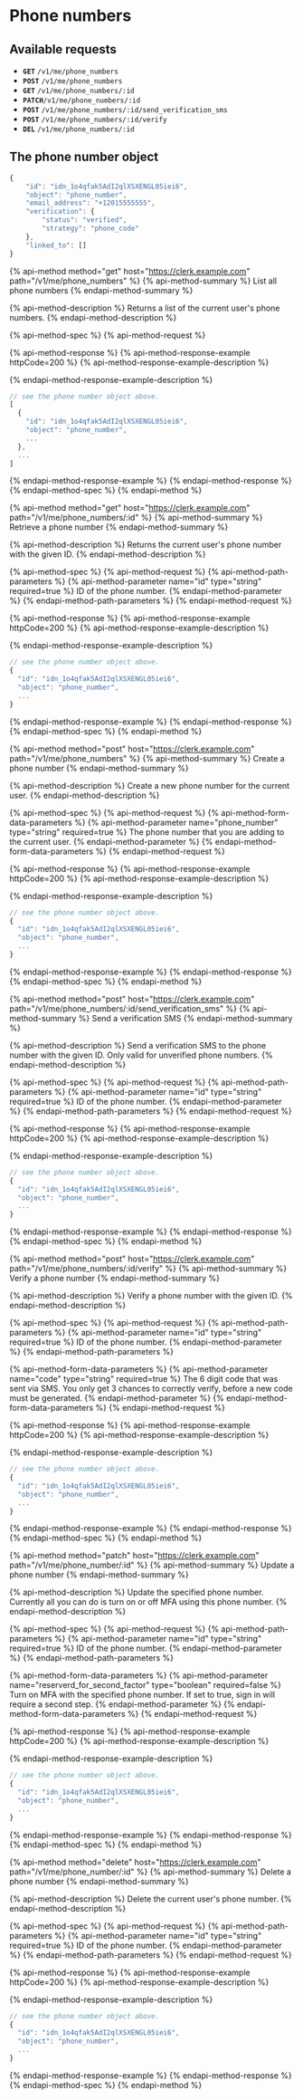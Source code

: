 # Phone numbers

## Available requests

* **`GET`**  `/v1/me/phone_numbers`
* **`POST`** `/v1/me/phone_numbers`
* **`GET`**  `/v1/me/phone_numbers/:id`
* **`PATCH`**`/v1/me/phone_numbers/:id`
* **`POST`** `/v1/me/phone_numbers/:id/send_verification_sms`
* **`POST`** `/v1/me/phone_numbers/:id/verify`
* **`DEL`**  `/v1/me/phone_numbers/:id`

## The phone number object

```javascript
{
    "id": "idn_1o4qfak5AdI2qlXSXENGL05iei6",
    "object": "phone_number",
    "email_address": "+12015555555",
    "verification": {
        "status": "verified",
        "strategy": "phone_code"
    },
    "linked_to": []
}
```

{% api-method method="get" host="https://clerk.example.com" path="/v1/me/phone\_numbers" %}
{% api-method-summary %}
List all phone numbers
{% endapi-method-summary %}

{% api-method-description %}
Returns a list of the current user's phone numbers.
{% endapi-method-description %}

{% api-method-spec %}
{% api-method-request %}

{% api-method-response %}
{% api-method-response-example httpCode=200 %}
{% api-method-response-example-description %}

{% endapi-method-response-example-description %}

```javascript
// see the phone number object above.
[
  {
    "id": "idn_1o4qfak5AdI2qlXSXENGL05iei6",
    "object": "phone_number",
    ...
  },
  ...
]
```
{% endapi-method-response-example %}
{% endapi-method-response %}
{% endapi-method-spec %}
{% endapi-method %}

{% api-method method="get" host="https://clerk.example.com" path="/v1/me/phone\_numbers/:id" %}
{% api-method-summary %}
Retrieve a phone number
{% endapi-method-summary %}

{% api-method-description %}
Returns the current user's phone number with the given ID.
{% endapi-method-description %}

{% api-method-spec %}
{% api-method-request %}
{% api-method-path-parameters %}
{% api-method-parameter name="id" type="string" required=true %}
ID of the phone number.
{% endapi-method-parameter %}
{% endapi-method-path-parameters %}
{% endapi-method-request %}

{% api-method-response %}
{% api-method-response-example httpCode=200 %}
{% api-method-response-example-description %}

{% endapi-method-response-example-description %}

```javascript
// see the phone number object above.
{
  "id": "idn_1o4qfak5AdI2qlXSXENGL05iei6",
  "object": "phone_number",
  ...
}
```
{% endapi-method-response-example %}
{% endapi-method-response %}
{% endapi-method-spec %}
{% endapi-method %}

{% api-method method="post" host="https://clerk.example.com" path="/v1/me/phone\_numbers" %}
{% api-method-summary %}
Create a phone number
{% endapi-method-summary %}

{% api-method-description %}
Create a new phone number for the current user.
{% endapi-method-description %}

{% api-method-spec %}
{% api-method-request %}
{% api-method-form-data-parameters %}
{% api-method-parameter name="phone\_number" type="string" required=true %}
The phone number that you are adding to the current user.
{% endapi-method-parameter %}
{% endapi-method-form-data-parameters %}
{% endapi-method-request %}

{% api-method-response %}
{% api-method-response-example httpCode=200 %}
{% api-method-response-example-description %}

{% endapi-method-response-example-description %}

```javascript
// see the phone number object above.
{
  "id": "idn_1o4qfak5AdI2qlXSXENGL05iei6",
  "object": "phone_number",
  ...
}
```
{% endapi-method-response-example %}
{% endapi-method-response %}
{% endapi-method-spec %}
{% endapi-method %}

{% api-method method="post" host="https://clerk.example.com" path="/v1/me/phone\_numbers/:id/send\_verification\_sms" %}
{% api-method-summary %}
Send a verification SMS
{% endapi-method-summary %}

{% api-method-description %}
Send a verification SMS to the phone number with the given ID.  Only valid for unverified phone numbers.
{% endapi-method-description %}

{% api-method-spec %}
{% api-method-request %}
{% api-method-path-parameters %}
{% api-method-parameter name="id" type="string" required=true %}
ID of the phone number.
{% endapi-method-parameter %}
{% endapi-method-path-parameters %}
{% endapi-method-request %}

{% api-method-response %}
{% api-method-response-example httpCode=200 %}
{% api-method-response-example-description %}

{% endapi-method-response-example-description %}

```javascript
// see the phone number object above.
{
  "id": "idn_1o4qfak5AdI2qlXSXENGL05iei6",
  "object": "phone_number",
  ...
}
```
{% endapi-method-response-example %}
{% endapi-method-response %}
{% endapi-method-spec %}
{% endapi-method %}

{% api-method method="post" host="https://clerk.example.com" path="/v1/me/phone\_numbers/:id/verify" %}
{% api-method-summary %}
Verify a phone number
{% endapi-method-summary %}

{% api-method-description %}
Verify a phone number with the given ID.
{% endapi-method-description %}

{% api-method-spec %}
{% api-method-request %}
{% api-method-path-parameters %}
{% api-method-parameter name="id" type="string" required=true %}
ID of the phone number.
{% endapi-method-parameter %}
{% endapi-method-path-parameters %}

{% api-method-form-data-parameters %}
{% api-method-parameter name="code" type="string" required=true %}
The 6 digit code that was sent via SMS.  You only get 3 chances to correctly verify, before a new code must be generated.
{% endapi-method-parameter %}
{% endapi-method-form-data-parameters %}
{% endapi-method-request %}

{% api-method-response %}
{% api-method-response-example httpCode=200 %}
{% api-method-response-example-description %}

{% endapi-method-response-example-description %}

```javascript
// see the phone number object above.
{
  "id": "idn_1o4qfak5AdI2qlXSXENGL05iei6",
  "object": "phone_number",
  ...
}
```
{% endapi-method-response-example %}
{% endapi-method-response %}
{% endapi-method-spec %}
{% endapi-method %}

{% api-method method="patch" host="https://clerk.example.com" path="/v1/me/phone\_number/:id" %}
{% api-method-summary %}
Update a phone number
{% endapi-method-summary %}

{% api-method-description %}
Update the specified phone number.  Currently all you can do is turn on or off MFA using this phone number.
{% endapi-method-description %}

{% api-method-spec %}
{% api-method-request %}
{% api-method-path-parameters %}
{% api-method-parameter name="id" type="string" required=true %}
ID of the phone number.
{% endapi-method-parameter %}
{% endapi-method-path-parameters %}

{% api-method-form-data-parameters %}
{% api-method-parameter name="reserverd\_for\_second\_factor" type="boolean" required=false %}
Turn on MFA with the specified phone number.  If set to true, sign in will require a second step.
{% endapi-method-parameter %}
{% endapi-method-form-data-parameters %}
{% endapi-method-request %}

{% api-method-response %}
{% api-method-response-example httpCode=200 %}
{% api-method-response-example-description %}

{% endapi-method-response-example-description %}

```javascript
// see the phone number object above.
{
  "id": "idn_1o4qfak5AdI2qlXSXENGL05iei6",
  "object": "phone_number",
  ...
}
```
{% endapi-method-response-example %}
{% endapi-method-response %}
{% endapi-method-spec %}
{% endapi-method %}

{% api-method method="delete" host="https://clerk.example.com" path="/v1/me/phone\_number/:id" %}
{% api-method-summary %}
Delete a phone number
{% endapi-method-summary %}

{% api-method-description %}
Delete the current user's phone number.
{% endapi-method-description %}

{% api-method-spec %}
{% api-method-request %}
{% api-method-path-parameters %}
{% api-method-parameter name="id" type="string" required=true %}
ID of the phone number.
{% endapi-method-parameter %}
{% endapi-method-path-parameters %}
{% endapi-method-request %}

{% api-method-response %}
{% api-method-response-example httpCode=200 %}
{% api-method-response-example-description %}

{% endapi-method-response-example-description %}

```javascript
// see the phone number object above.
{
  "id": "idn_1o4qfak5AdI2qlXSXENGL05iei6",
  "object": "phone_number",
  ...
}
```
{% endapi-method-response-example %}
{% endapi-method-response %}
{% endapi-method-spec %}
{% endapi-method %}

